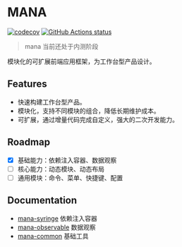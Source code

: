 # MANA

[![codecov](https://codecov.io/gh/umijs/mana/branch/master/graph/badge.svg)](https://codecov.io/gh/umijs/mana) [![GitHub Actions status](https://github.com/umijs/mana/workflows/Node%20CI/badge.svg)](https://github.com/umijs/mana)

> mana 当前还处于内测阶段

模块化的可扩展前端应用框架，为工作台型产品设计。

## Features

- 快速构建工作台型产品。
- 模块化，支持不同模块的组合，降低长期维护成本。
- 可扩展，通过增量代码完成自定义，强大的二次开发能力。

## Roadmap

- [x] 基础能力：依赖注入容器、数据观察
- [ ] 核心能力：动态模块、动态布局
- [ ] 通用模块：命令、菜单、快捷键、配置

## Documentation

- [mana-syringe](./packages/mana-syringe/README.md) 依赖注入容器
- [mana-observable](./packages/mana-observable/README.md) 数据观察
- [mana-common](./packages/mana-common/README.md) 基础工具
